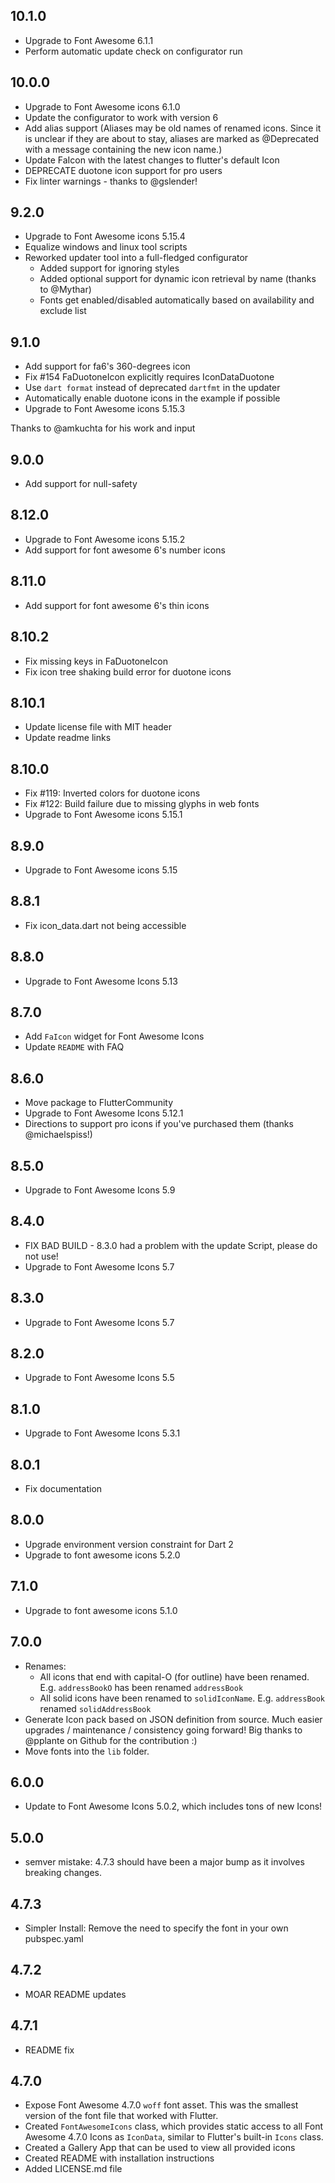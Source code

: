 ## 10.1.0

* Upgrade to Font Awesome 6.1.1
* Perform automatic update check on configurator run

## 10.0.0

* Upgrade to Font Awesome icons 6.1.0
* Update the configurator to work with version 6
* Add alias support
  (Aliases may be old names of renamed icons. Since it is unclear if they are about to stay, aliases
  are marked as @Deprecated with a message containing the new icon name.)
* Update FaIcon with the latest changes to flutter's default Icon
* DEPRECATE duotone icon support for pro users
* Fix linter warnings - thanks to @gslender!

## 9.2.0

* Upgrade to Font Awesome icons 5.15.4
* Equalize windows and linux tool scripts
* Reworked updater tool into a full-fledged configurator
    * Added support for ignoring styles
    * Added optional support for dynamic icon retrieval by name (thanks to @Mythar)
    * Fonts get enabled/disabled automatically based on availability and exclude list

## 9.1.0

* Add support for fa6's 360-degrees icon
* Fix #154 FaDuotoneIcon explicitly requires IconDataDuotone
* Use `dart format` instead of deprecated `dartfmt` in the updater
* Automatically enable duotone icons in the example if possible
* Upgrade to Font Awesome icons 5.15.3

Thanks to @amkuchta for his work and input

## 9.0.0

* Add support for null-safety

## 8.12.0

* Upgrade to Font Awesome icons 5.15.2
* Add support for font awesome 6's number icons

## 8.11.0

* Add support for font awesome 6's thin icons

## 8.10.2

* Fix missing keys in FaDuotoneIcon
* Fix icon tree shaking build error for duotone icons

## 8.10.1

* Update license file with MIT header
* Update readme links

## 8.10.0

* Fix #119: Inverted colors for duotone icons
* Fix #122: Build failure due to missing glyphs in web fonts
* Upgrade to Font Awesome icons 5.15.1

## 8.9.0

* Upgrade to Font Awesome icons 5.15

## 8.8.1

* Fix icon_data.dart not being accessible

## 8.8.0

* Upgrade to Font Awesome Icons 5.13

## 8.7.0

* Add `FaIcon` widget for Font Awesome Icons
* Update `README` with FAQ

## 8.6.0

* Move package to FlutterCommunity
* Upgrade to Font Awesome Icons 5.12.1
* Directions to support pro icons if you've purchased them (thanks @michaelspiss!)

## 8.5.0

* Upgrade to Font Awesome Icons 5.9

## 8.4.0

* FIX BAD BUILD - 8.3.0 had a problem with the update Script, please do not use!
* Upgrade to Font Awesome Icons 5.7

## 8.3.0

* Upgrade to Font Awesome Icons 5.7

## 8.2.0

* Upgrade to Font Awesome Icons 5.5

## 8.1.0

* Upgrade to Font Awesome Icons 5.3.1

## 8.0.1

* Fix documentation

## 8.0.0

* Upgrade environment version constraint for Dart 2
* Upgrade to font awesome icons 5.2.0

## 7.1.0

* Upgrade to font awesome icons 5.1.0

## 7.0.0

* Renames:
    - All icons that end with capital-O (for outline) have been renamed. E.g. `addressBookO` has
      been renamed `addressBook`
    - All solid icons have been renamed to `solidIconName`. E.g. `addressBook`
      renamed `solidAddressBook`
* Generate Icon pack based on JSON definition from source. Much easier upgrades / maintenance /
  consistency going forward! Big thanks to @pplante on Github for the contribution :)
* Move fonts into the `lib` folder.

## 6.0.0

* Update to Font Awesome Icons 5.0.2, which includes tons of new Icons!

## 5.0.0

* semver mistake: 4.7.3 should have been a major bump as it involves breaking changes.

## 4.7.3

* Simpler Install: Remove the need to specify the font in your own pubspec.yaml

## 4.7.2

* MOAR README updates

## 4.7.1

* README fix

## 4.7.0

* Expose Font Awesome 4.7.0 `woff` font asset. This was the smallest version of the font file that
  worked with Flutter.
* Created `FontAwesomeIcons` class, which provides static access to all Font Awesome 4.7.0 Icons
  as `IconData`, similar to Flutter's built-in `Icons` class.
* Created a Gallery App that can be used to view all provided icons
* Created README with installation instructions
* Added LICENSE.md file
